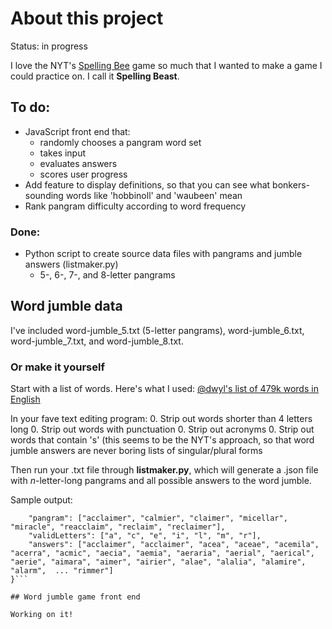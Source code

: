 # About this project 

Status: in progress

I love the NYT's [Spelling Bee](https://www.nytimes.com/puzzles/spelling-bee) game so much that I wanted to make a game I could practice on. I call it **Spelling Beast**. 

## To do: 
- JavaScript front end that:
	- randomly chooses a pangram word set
	- takes input
	- evaluates answers
	- scores user progress
- Add feature to display definitions, so that you can see what bonkers-sounding words like 'hobbinoll' and 'waubeen' mean
- Rank pangram difficulty according to word frequency

### Done:
- Python script to create source data files with pangrams and jumble answers (listmaker.py)
	- 5-, 6-, 7-, and 8-letter pangrams

## Word jumble data

I've included word-jumble\_5.txt (5-letter pangrams), word-jumble\_6.txt, word-jumble\_7.txt, and word-jumble\_8.txt.

### Or make it yourself
Start with a list of words. Here's what I used: [@dwyl's list of 479k words in English](https://github.com/dwyl/english-words)

In your fave text editing program: 
0. Strip out words shorter than 4 letters long
0. Strip out words with punctuation 
0. Strip out acronyms 
0. Strip out words that contain 's' (this seems to be the NYT's approach, so that word jumble answers are never boring lists of singular/plural forms

Then run your .txt file through **listmaker.py**, which will generate a .json file with *n*-letter-long pangrams and all possible answers to the word jumble. 

Sample output: 
```{
	"pangram": ["acclaimer", "calmier", "claimer", "micellar", "miracle", "reacclaim", "reclaim", "reclaimer"],
	"validLetters": ["a", "c", "e", "i", "l", "m", "r"],
	"answers": ["acclaimer", "acclaimer", "acea", "aceae", "acemila", "acerra", "acmic", "aecia", "aemia", "aeraria", "aerial", "aerical", "aerie", "aimara", "aimer", "airier", "alae", "alalia", "alamire", "alarm",  ... "rimmer"]
}```

## Word jumble game front end

Working on it! 

